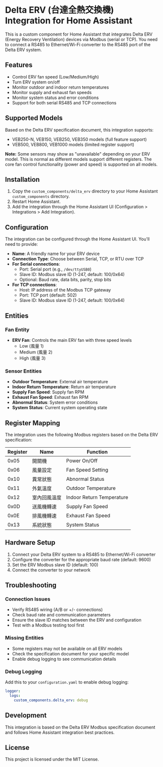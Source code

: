# Delta ERV (台達全熱交換機) Integration for Home Assistant

This is a custom component for Home Assistant that integrates Delta ERV (Energy Recovery Ventilation) devices via Modbus (serial or TCP). You need to connect a RS485 to Ethernet/Wi-Fi converter to the RS485 port of the Delta ERV system.

## Features

- Control ERV fan speed (Low/Medium/High)
- Turn ERV system on/off
- Monitor outdoor and indoor return temperatures
- Monitor supply and exhaust fan speeds
- Monitor system status and error conditions
- Support for both serial RS485 and TCP connections

## Supported Models

Based on the Delta ERV specification document, this integration supports:
- VEB250-N, VEB150, VEB250, VEB350 models (full feature support)
- VEB500, VEB800, VEB1000 models (limited register support)

**Note:** Some sensors may show as "unavailable" depending on your ERV model. This is normal as different models support different registers. The core fan control functionality (power and speed) is supported on all models.

## Installation

1. Copy the `custom_components/delta_erv` directory to your Home Assistant `custom_components` directory.
2. Restart Home Assistant.
3. Add the integration through the Home Assistant UI (Configuration > Integrations > Add Integration).

## Configuration

The integration can be configured through the Home Assistant UI. You'll need to provide:

- **Name**: A friendly name for your ERV device
- **Connection Type**: Choose between Serial, TCP, or RTU over TCP
- **For Serial connections**:
  - Port: Serial port (e.g., `/dev/ttyUSB0`)
  - Slave ID: Modbus slave ID (1-247, default: 100/0x64)
  - Optional: Baud rate, data bits, parity, stop bits
- **For TCP connections**:
  - Host: IP address of the Modbus TCP gateway
  - Port: TCP port (default: 502)
  - Slave ID: Modbus slave ID (1-247, default: 100/0x64)

## Entities

### Fan Entity
- **ERV Fan**: Controls the main ERV fan with three speed levels
  - Low (風量 1)
  - Medium (風量 2) 
  - High (風量 3)

### Sensor Entities
- **Outdoor Temperature**: External air temperature
- **Indoor Return Temperature**: Return air temperature
- **Supply Fan Speed**: Supply fan RPM
- **Exhaust Fan Speed**: Exhaust fan RPM
- **Abnormal Status**: System error conditions
- **System Status**: Current system operating state

## Register Mapping

The integration uses the following Modbus registers based on the Delta ERV specification:

| Register | Name | Function |
|----------|------|----------|
| 0x05 | 開關機 | Power On/Off |
| 0x06 | 風量設定 | Fan Speed Setting |
| 0x10 | 異常狀態 | Abnormal Status |
| 0x11 | 外氣溫度 | Outdoor Temperature |
| 0x12 | 室內回風溫度 | Indoor Return Temperature |
| 0x0D | 送風機轉速 | Supply Fan Speed |
| 0x0E | 排風機轉速 | Exhaust Fan Speed |
| 0x13 | 系統狀態 | System Status |

## Hardware Setup

1. Connect your Delta ERV system to a RS485 to Ethernet/Wi-Fi converter
2. Configure the converter for the appropriate baud rate (default: 9600)
3. Set the ERV Modbus slave ID (default: 100)
4. Connect the converter to your network

## Troubleshooting

### Connection Issues
- Verify RS485 wiring (A/B or +/- connections)
- Check baud rate and communication parameters
- Ensure the slave ID matches between the ERV and configuration
- Test with a Modbus testing tool first

### Missing Entities
- Some registers may not be available on all ERV models
- Check the specification document for your specific model
- Enable debug logging to see communication details

### Debug Logging
Add this to your `configuration.yaml` to enable debug logging:

```yaml
logger:
  logs:
    custom_components.delta_erv: debug
```

## Development

This integration is based on the Delta ERV Modbus specification document and follows Home Assistant integration best practices.

## License

This project is licensed under the MIT License.
